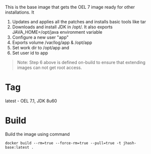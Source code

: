 
This is the base image that gets the OEL 7 image ready for other installations. It

1. Updates and applies all the patches and installs basic tools like tar
2. Downloads and install JDK in /opt/. It also exports JAVA_HOME=/opt/java environment variable 
3. Configure a new user "app" 
4. Exports volume /var/log/app & /opt/app
5. Set work dir to /opt/app and 
6. Set user id to app

> Note: Step 6 above is defined on-build to ensure that extending images can not get root access.

# Tag

latest - OEL 7.1, JDK 8u60

# Build 
Build the image using command
```
docker build --rm=true --force-rm=true --pull=true -t jhash-base:latest .
```
